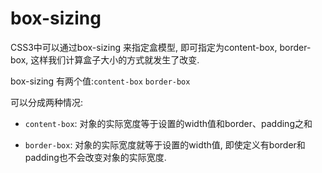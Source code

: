 # box-sizing

CSS3中可以通过box-sizing 来指定盒模型, 即可指定为content-box, border-box, 这样我们计算盒子大小的方式就发生了改变.

box-sizing 有两个值:`content-box`  `border-box`

可以分成两种情况:

- `content-box`: 对象的实际宽度等于设置的width值和border、padding之和

- `border-box`: 对象的实际宽度就等于设置的width值, 即使定义有border和padding也不会改变对象的实际宽度.